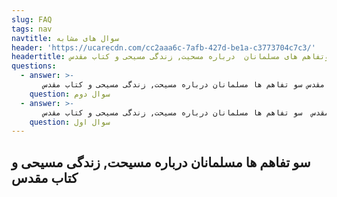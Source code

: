 ```yaml
---
slug: FAQ
tags: nav
navtitle: سوال های مشابه
header: 'https://ucarecdn.com/cc2aaa6c-7afb-427d-be1a-c3773704c7c3/'
headertitle: سوتفاهم های مسلمانان  درباره مسحیت, زندگی مسیحی و کتاب مقدس
questions: 
  - answer: >-
       سو تفاهم ها مسلمانان درباره مسیحت, زندگی مسیحی و کتاب مقدس  سو تفاهم ها مسلمانان درباره مسیحت, زندگی مسیحی و کتاب مقدس  سو تفاهم ها مسلمانان درباره مسیحت, زندگی مسیحی و کتاب مقدس  سو تفاهم ها مسلمانان درباره مسیحت, زندگی مسیحی و کتاب مقدس  سو تفاهم ها مسلمانان درباره مسیحت, زندگی مسیحی و کتاب مقدس  سو تفاهم ها مسلمانان درباره مسیحت, زندگی مسیحی و کتاب مقدس  سو تفاهم ها مسلمانان درباره مسیحت, زندگی مسیحی و کتاب مقدس سو تفاهم ها مسلمانان درباره مسیحت, زندگی مسیحی و کتاب مقدس .
    question: سوال دوم
  - answer: >-
       سو تفاهم ها مسلمانان درباره مسیحت, زندگی مسیحی و کتاب مقدس سو تفاهم ها مسلمانان درباره مسیحت, زندگی مسیحی و کتاب مقدس سو تفاهم ها مسلمانان درباره مسیحت, زندگی مسیحی و کتاب مقدس سو تفاهم ها مسلمانان درباره مسیحت, زندگی مسیحی و کتاب مقدس سو تفاهم ها مسلمانان درباره مسیحت, زندگی مسیحی و کتاب مقدس سو تفاهم ها مسلمانان درباره مسیحت, زندگی مسیحی و کتاب مقدس سو تفاهم ها مسلمانان درباره مسیحت, زندگی مسیحی و کتاب مقدس  سو تفاهم ها مسلمانان درباره مسیحت, زندگی مسیحی و کتاب مقدس  سو تفاهم ها مسلمانان درباره مسیحت, زندگی مسیحی و کتاب مقدس.
    question: سوال اول
---
```

<h2 class="farsi" >  سو تفاهم ها مسلمانان درباره مسیحت, زندگی مسیحی و کتاب مقدس </h2>

